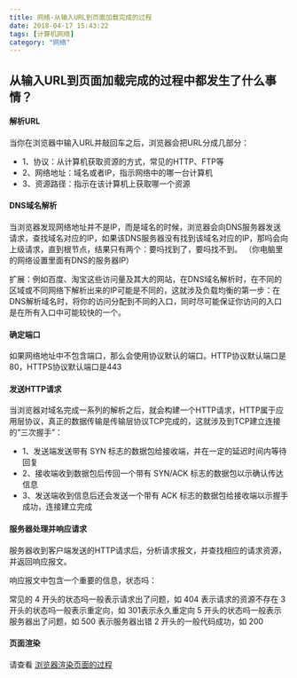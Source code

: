 ```yaml
---
title: 网络-从输入URL到页面加载完成的过程
date: 2018-04-17 15:43:22
tags: [计算机网络]
category: "网络"
---
```

## 从输入URL到页面加载完成的过程中都发生了什么事情？

#### 解析URL

当你在浏览器中输入URL并敲回车之后，浏览器会把URL分成几部分：

* 1、协议：从计算机获取资源的方式，常见的HTTP、FTP等
* 2、网络地址：域名或者IP，指示网络中的哪一台计算机
* 3、资源路径：指示在该计算机上获取哪一个资源

#### DNS域名解析

当浏览器发现网络地址并不是IP，而是域名的时候，浏览器会向DNS服务器发送请求，查找域名对应的IP，如果该DNS服务器没有找到该域名对应的IP，那吗会向上级请求，直到根节点，结果只有两个：要吗找到了，要吗找不到。
（你电脑里的网络设置里面有DNS的服务器IP）

扩展：例如百度、淘宝这些访问量及其大的网站，在DNS域名解析时，在不同的区域或不同网络下解析出来的IP可能是不同的，这就涉及负载均衡的第一步：在DNS解析域名时，将你的访问分配到不同的入口，同时尽可能保证你访问的入口是在所有入口中可能较快的一个。

#### 确定端口

如果网络地址中不包含端口，那么会使用协议默认的端口。HTTP协议默认端口是80，HTTPS协议默认端口是443

#### 发送HTTP请求

当浏览器对域名完成一系列的解析之后，就会构建一个HTTP请求，HTTP属于应用层协议，真正的数据传输是传输层协议TCP完成的，这就涉及到TCP建立连接的“三次握手”：

* 1、发送端发送带有 SYN 标志的数据包给接收端，并在一定的延迟时间内等待回复
* 2、接收端收到数据包后传回一个带有 SYN/ACK 标志的数据包以示确认传达信息
* 3、发送端收到信息后还会发送一个带有 ACK 标志的数据包给接收端以示握手成功，连接建立完成

#### 服务器处理并响应请求

服务器收到客户端发送的HTTP请求后，分析请求报文，并查找相应的请求资源，并返回响应报文。

响应报文中包含一个重要的信息，状态吗：

常见的 4 开头的状态吗一般表示请求出了问题，如 404 表示请求的资源不存在
3 开头的状态吗一般表示重定向，如 301表示永久重定向
5 开头的状态吗一般表示服务器出了问题，如 500 表示服务器出错
2 开头的一般代码成功，如 200

#### 页面渲染

请查看 [浏览器渲染页面的过程](/2018/04/17/性能_浏览器渲染页面的过程/)

